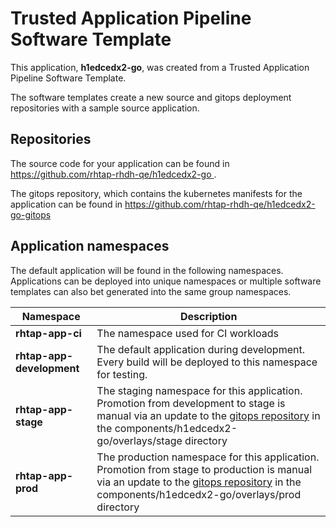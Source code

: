 # Trusted Application Pipeline Software Template

This application, **h1edcedx2-go**, was created from a Trusted Application Pipeline Software Template.

The software templates create a new source and gitops deployment repositories with a sample source application. 

## Repositories

The source code for your application can be found in [https://github.com/rhtap-rhdh-qe/h1edcedx2-go ](https://github.com/rhtap-rhdh-qe/h1edcedx2-go ).
 
The gitops repository, which contains the kubernetes manifests for the application can be found in 
[https://github.com/rhtap-rhdh-qe/h1edcedx2-go-gitops ](https://github.com/rhtap-rhdh-qe/h1edcedx2-go-gitops ) 

## Application namespaces 

The default application will be found in the following namespaces. Applications can be deployed into unique namespaces or multiple software templates can also bet generated into the same group namespaces.  

|  Namespace   |  Description   |  
| -------- | -------- |
| **rhtap-app-ci** | The namespace used for CI workloads |
| **rhtap-app-development** | The default application during development. Every build will be deployed to this namespace for testing. |
| **rhtap-app-stage** | The staging namespace for this application. Promotion from development to stage is manual via an update to the [gitops repository](https://github.com/rhtap-rhdh-qe/h1edcedx2-go-gitops ) in the components/h1edcedx2-go/overlays/stage directory |
| **rhtap-app-prod** | The production namespace for this application. Promotion from stage to production is manual via an update to the [gitops repository](https://github.com/rhtap-rhdh-qe/h1edcedx2-go-gitops ) in the components/h1edcedx2-go/overlays/prod directory |